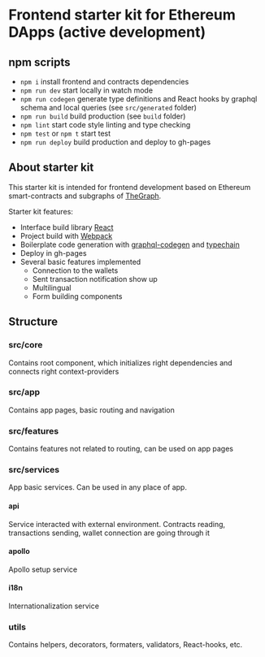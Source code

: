 # Frontend starter kit for Ethereum DApps (active development)

## npm scripts

- ```npm i``` install frontend and contracts dependencies
- ```npm run dev``` start locally in watch mode
- ```npm run codegen``` generate type definitions and React hooks by graphql schema and local queries (see `src/generated` folder)
- ```npm run build``` build production (see `build` folder)
- ```npm lint``` start code style linting and type checking
- ```npm test``` or ```npm t``` start test
- ```npm run deploy``` build production and deploy to gh-pages

## About starter kit

This starter kit is intended for frontend development based on Ethereum smart-contracts and subgraphs of [TheGraph](https://thegraph.com/).

Starter kit features:
- Interface build library [React](https://github.com/facebook/react)
- Project build with [Webpack](https://webpack.js.org/)
- Boilerplate code generation with [graphql-codegen](https://github.com/dotansimha/graphql-code-generator) and [typechain](https://github.com/ethereum-ts/TypeChain)
- Deploy in gh-pages
- Several basic features implemented
  - Connection to the wallets
  - Sent transaction notification show up
  - Multilingual
  - Form building components

## Structure

### src/core

Contains root component, which initializes right dependencies and connects right context-providers

### src/app

Contains app pages, basic routing and navigation

### src/features

Contains features not related to routing, can be used on app pages

### src/services

App basic services. Can be used in any place of app.

#### api

Service interacted with external environment. Contracts reading, transactions sending, wallet connection are going through it

#### apollo

Apollo setup service

#### i18n

Internationalization service

### utils

Contains helpers, decorators, formaters, validators, React-hooks, etc.
